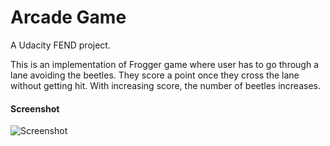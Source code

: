 # Arcade Game

A Udacity FEND project.

This is an implementation of Frogger game where user has to go through a lane avoiding the beetles.
They score a point once they cross the lane without getting hit.
With increasing score, the number of beetles increases.

#### Screenshot

![Screenshot](https://i.imgur.com/LuaDsjI.png)
